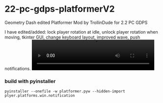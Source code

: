 # 22-pc-gdps-platformerV2
Geometry Dash edited Platformer Mod by TrollinDude for 2.2 PC GDPS

I have edited/added: lock player rotation at idle, unlock player rotation when moving, tkinter GUI, change keyboard layout, improved wave, push notifications.
<video preload="auto" width="400" height="100" controls>
		<source src="https://cdn.discordapp.com/attachments/848978453525299261/1042835993956450304/bandicam_2022-11-17_20-17-09-243.mp4" type="video/mp4">
</video>
### build with pyinstaller

`pyinstaller --onefile -w platformer.pyw --hidden-import plyer.platforms.win.notification`
